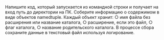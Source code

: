 Напишите код, который запускается из командной строки и получает на вход
путь до директории на ПК.
Соберите информацию о содержимом в виде объектов namedtuple.
Каждый объект хранит:
○ имя файла без расширения или название каталога,
○ расширение, если это файл,
○ флаг каталога,
○ название родительского каталога.
В процессе сбора сохраните данные в текстовый файл используя
логирование.